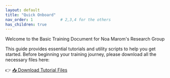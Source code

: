 ```yaml
---
layout: default
title: "Quick Onboard"
nav_order: 1            # 2,3,4 for the others
has_children: true
---
```


Welcome to the Basic Training Document for Noa Marom's Research Group

This guide provides essential tutorials and utility scripts to help you get started.
Before beginning your training journey, please download all the necessary files here:

👉 <a href="downloads/tutorial_data.zip" download>📥 Download Tutorial Files</a>







